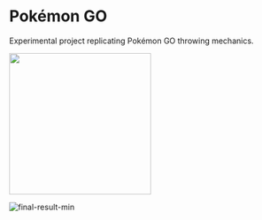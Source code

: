 # Pokémon GO
Experimental project replicating Pokémon GO throwing mechanics.

[<img src="https://static.itch.io/images/badge-color.svg" width="256"/>](https://kynesis.itch.io/pokemon-go)

![final-result-min](https://user-images.githubusercontent.com/101484098/191875488-3dc14dc2-8095-4393-90f3-c9316098ac3d.gif)
